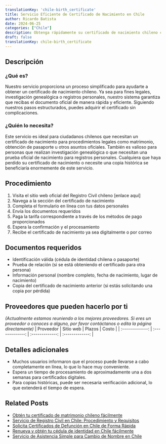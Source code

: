 ```yaml
---
translationKey: 'chile-birth_certificate'
title: Servicio Eficiente de Certificado de Nacimiento en Chile
author: Ricardo Batista
date: 2024-06-25
categories: ["Chile"]
description: Obtenga rápidamente su certificado de nacimiento chileno con nuestro servicio guiado. Ideal para genealogía, fines legales y registros personales.
draft: false
translationKey: chile-birth_certificate
---
```


## Descripción
### ¿Qué es?
Nuestro servicio proporciona un proceso simplificado para ayudarte a obtener un certificado de nacimiento chileno. Ya sea para fines legales, investigación genealógica o registros personales, nuestro sistema garantiza que recibas el documento oficial de manera rápida y eficiente. Siguiendo nuestros pasos estructurados, puedes adquirir el certificado sin complicaciones.

### ¿Quién lo necesita?
Este servicio es ideal para ciudadanos chilenos que necesitan un certificado de nacimiento para procedimientos legales como matrimonio, obtención de pasaporte u otros asuntos oficiales. También es valioso para personas que realizan investigación genealógica o que necesitan una prueba oficial de nacimiento para registros personales. Cualquiera que haya perdido su certificado de nacimiento o necesite una copia histórica se beneficiaría enormemente de este servicio.

## Procedimiento

1. Visita el sitio web oficial del Registro Civil chileno [enlace aquí]
2. Navega a la sección del certificado de nacimiento
3. Completa el formulario en línea con tus datos personales
4. Envía los documentos requeridos
5. Paga la tarifa correspondiente a través de los métodos de pago proporcionados
6. Espera la confirmación y el procesamiento
7. Recibe el certificado de nacimiento ya sea digitalmente o por correo

## Documentos requeridos

- Identificación válida (cédula de identidad chilena o pasaporte)
- Prueba de relación (si se está obteniendo el certificado para otra persona)
- Información personal (nombre completo, fecha de nacimiento, lugar de nacimiento)
- Copia del certificado de nacimiento anterior (si estás solicitando una copia por pérdida)

## Proveedores que pueden hacerlo por ti
_(Actualmente estamos reuniendo a los mejores proveedores. Si eres un proveedor o conoces a alguno, por favor contáctanos o edita la página directamente)_
| Proveedor       |     Sitio web     |     Plazos    |       Costo      |
| :-------------: | :-------------: |  :-------------: | :-------------: |

## Detalles adicionales

- Muchos usuarios informaron que el proceso puede llevarse a cabo completamente en línea, lo que lo hace muy conveniente.
- Espera un tiempo de procesamiento de aproximadamente una a dos semanas para certificados digitales.
- Para copias históricas, puede ser necesaria verificación adicional, lo que extenderá el tiempo de espera.


## Related Posts

- [Obtén tu certificado de matrimonio chileno fácilmente](https://tramitit.com/es/guides/chile/certificado_de_matrimonio/)
- [Servicio de Registro Civil en Chile: Procedimiento y Requisitos](https://tramitit.com/es/guides/chile/inscripción_en_el_registro_civil/)
- [Solicita Certificados de Defunción en Chile de Forma Rápida](https://tramitit.com/es/guides/chile/certificado_de_defunción/)
- [Renueva y obtén tu cédula de identidad en Chile fácilmente](https://tramitit.com/es/guides/chile/cédula_de_identidad/)
- [Servicio de Asistencia Simple para Cambio de Nombre en Chile](https://tramitit.com/es/guides/chile/cambio_de_nombre/)